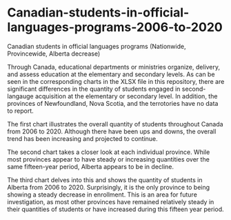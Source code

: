 # Canadian-students-in-official-languages-programs-2006-to-2020
Canadian students in official languages programs (Nationwide, Provincewide, Alberta decrease)

Through Canada, educational departments or ministries organize, delivery, and assess education at the elementary and secondary levels. As can be seen in the corresponding charts in the XLSX file in this repository, there are significant differences in the quantity of students engaged in second-langauge acquisition at the elementary or secondary level. In addition, the provinces of Newfoundland, Nova Scotia, and the terrotories have no data to report.

The first chart illustrates the overall quantity of students throughout Canada from 2006 to 2020. Although there have been ups and downs, the overall trend has been increasing and projected to continue.

The second chart takes a closer look at each individual province. While most provinces appear to have steady or increasing quantities over the same fifteen-year period, Alberta appears to be in decline.

The third chart delves into this and shows the quantity of students in Alberta from 2006 to 2020. Surprisingly, it is the only province to being showing a steady decrease in enrollment. This is an area for future investigation, as most other provinces have remained relatively steady in their quantities of students or have increased during this fifteen year period. 
